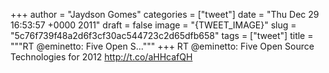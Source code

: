 
+++
author = "Jaydson Gomes"
categories = ["tweet"]
date = "Thu Dec 29 16:53:57 +0000 2011"
draft = false
image = "{TWEET_IMAGE}"
slug = "5c76f739f48a2d6f3cf30ac544723c2d65dfb658"
tags = ["tweet"]
title = """RT @eminetto: Five Open S..."""
+++
RT @eminetto: Five Open Source Technologies for 2012 http://t.co/aHHcafQH
